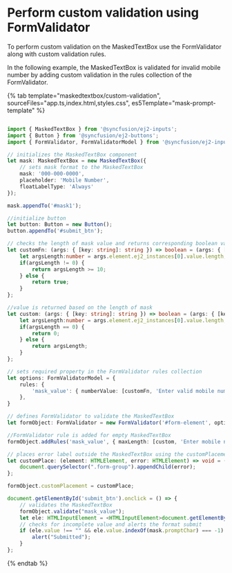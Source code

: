 # Perform custom validation using FormValidator

To perform custom validation on the MaskedTextBox use the FormValidator along with custom validation rules.

In the following example, the MaskedTextBox is validated for invalid mobile number by adding custom validation in the rules collection of the FormValidator.

{% tab template="maskedtextbox/custom-validation", sourceFiles="app.ts,index.html,styles.css", es5Template="mask-prompt-template" %}

```typescript

import { MaskedTextBox } from '@syncfusion/ej2-inputs';
import { Button } from '@syncfusion/ej2-buttons';
import { FormValidator, FormValidatorModel } from '@syncfusion/ej2-inputs';

// initializes the MaskedTextBox component
let mask: MaskedTextBox = new MaskedTextBox({
    // sets mask format to the MaskedTextBox
    mask: '000-000-0000',
    placeholder: 'Mobile Number',
    floatLabelType: 'Always'
});

mask.appendTo('#mask1');

//initialize button
let button: Button = new Button();
button.appendTo('#submit_btn');

// checks the length of mask value and returns corresponding boolean value
let customFn: (args: { [key: string]: string }) => boolean = (args: { [key: string]: string }) => {
    let argsLength:number = args.element.ej2_instances[0].value.length;
    if(argsLength != 0) {
        return argsLength >= 10;
    } else {
        return true;
    }
};

//value is returned based on the length of mask
let custom: (args: { [key: string]: string }) => boolean = (args: { [key: string]: string }) => {
    let argsLength:number = args.element.ej2_instances[0].value.length;
    if(argsLength == 0) {
        return 0;
    } else {
        return argsLength;
    }
};

// sets required property in the FormValidator rules collection
let options: FormValidatorModel = {
    rules: {
        'mask_value': { numberValue: [customFn, 'Enter valid mobile number'] },
    },
}

// defines FormValidator to validate the MaskedTextBox
let formObject: FormValidator = new FormValidator('#form-element', options);

//FormValidator rule is added for empty MaskedTextBox
formObject.addRules('mask_value', { maxLength: [custom, 'Enter mobile number'] });

// places error label outside the MaskedTextBox using the customPlacement event of FormValidator
let customPlace: (element: HTMLElement, error: HTMLElement) => void = (element: HTMLElement, error: HTMLElement) => {
    document.querySelector(".form-group").appendChild(error);
};

formObject.customPlacement = customPlace;

document.getElementById('submit_btn').onclick = () => {
    // validates the MaskedTextBox
    formObject.validate("mask_value");
    let ele: HTMLInputElement = <HTMLInputElement>document.getElementById('mask1');
    // checks for incomplete value and alerts the format submit
    if (ele.value !== "" && ele.value.indexOf(mask.promptChar) === -1) {
        alert("Submitted");
    }
};

 ```

{% endtab %}